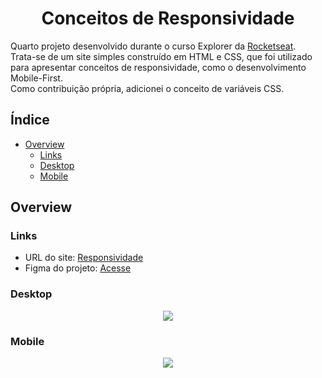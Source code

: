 <h1 align="center">
	Conceitos de Responsividade
</h1>

Quarto projeto desenvolvido durante o curso Explorer da <a href="https://www.rocketseat.com.br">Rocketseat</a>.  
Trata-se de um site simples construído em HTML e CSS, que foi utilizado para apresentar conceitos de responsividade, como o desenvolvimento Mobile-First.  
Como contribuição própria, adicionei o conceito de variáveis CSS.

## Índice

- [Overview](#overview)
  - [Links](#links)
  - [Desktop](#desktop)
  - [Mobile](#mobile)

## Overview

### Links

- URL do site: [Responsividade](https://larissa-pinheiro.github.io/explorer-responsividade/)
- Figma do projeto: [Acesse](https://www.figma.com/file/phZH78L1XpqQt0DKWHYzId/Explorer-Stage-03-Projeto-02-(Copy)?node-id=203%3A412)

### Desktop

<div align="center">
 <img src="https://cdn.discordapp.com/attachments/1004504690974801981/1022559711750529024/rp-desktop.png">
</div>

### Mobile

<div align="center">
 <img src="https://cdn.discordapp.com/attachments/1004504690974801981/1022559713344360458/rp-mobile.png">
</div>
